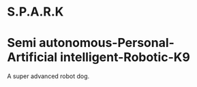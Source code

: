 # S.P.A.R.K
# Semi autonomous-Personal-Artificial intelligent-Robotic-K9
A super advanced robot dog.
